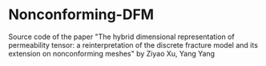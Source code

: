 # Nonconforming-DFM
Source code of the paper "The hybrid dimensional representation of permeability tensor: a reinterpretation of the discrete fracture model and its extension on nonconforming meshes" by Ziyao Xu, Yang Yang 
